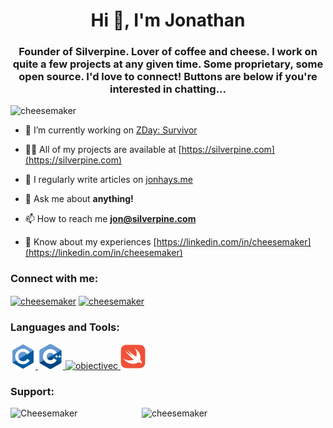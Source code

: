 <h1 align="center">Hi 👋, I'm Jonathan</h1>
<h3 align="center">Founder of Silverpine. Lover of coffee and cheese. I work on quite a few projects at any given time. Some proprietary, some open source. I'd love to connect! Buttons are below if you're interested in chatting...</h3>

<p align="left"> <img src="https://komarev.com/ghpvc/?username=cheesemaker&label=Profile%20views&color=0e75b6&style=flat" alt="cheesemaker" /> </p>

- 🔭 I’m currently working on [ZDay: Survivor](https://zdaysurvivor.com)

- 👨‍💻 All of my projects are available at [https://silverpine.com](https://silverpine.com)

- 📝 I regularly write articles on [jonhays.me](jonhays.me)

- 💬 Ask me about **anything!**

- 📫 How to reach me **jon@silverpine.com**

- 📄 Know about my experiences [https://linkedin.com/in/cheesemaker](https://linkedin.com/in/cheesemaker)

<h3 align="left">Connect with me:</h3>
<p align="left">
<a href="https://linkedin.com/in/cheesemaker" target="blank"><img align="center" src="https://raw.githubusercontent.com/rahuldkjain/github-profile-readme-generator/master/src/images/icons/Social/linked-in-alt.svg" alt="cheesemaker" height="30" width="40" /></a>
<a href="https://instagram.com/cheesemaker" target="blank"><img align="center" src="https://raw.githubusercontent.com/rahuldkjain/github-profile-readme-generator/master/src/images/icons/Social/instagram.svg" alt="cheesemaker" height="30" width="40" /></a>
</p>

<h3 align="left">Languages and Tools:</h3>
<p align="left"> <a href="https://www.cprogramming.com/" target="_blank" rel="noreferrer"> <img src="https://raw.githubusercontent.com/devicons/devicon/master/icons/c/c-original.svg" alt="c" width="40" height="40"/> </a> <a href="https://www.w3schools.com/cpp/" target="_blank" rel="noreferrer"> <img src="https://raw.githubusercontent.com/devicons/devicon/master/icons/cplusplus/cplusplus-original.svg" alt="cplusplus" width="40" height="40"/> </a> <a href="https://developer.apple.com/library/archive/documentation/Cocoa/Conceptual/ProgrammingWithObjectiveC/Introduction/Introduction.html" target="_blank" rel="noreferrer"> <img src="https://www.vectorlogo.zone/logos/apple_objectivec/apple_objectivec-icon.svg" alt="objectivec" width="40" height="40"/> </a> <a href="https://developer.apple.com/swift/" target="_blank" rel="noreferrer"> <img src="https://raw.githubusercontent.com/devicons/devicon/master/icons/swift/swift-original.svg" alt="swift" width="40" height="40"/> </a> </p>

<h3 align="left">Support:</h3>
<p><a href="https://www.buymeacoffee.com/Cheesemaker"> <img align="left" src="https://cdn.buymeacoffee.com/buttons/v2/default-yellow.png" height="50" width="210" alt="Cheesemaker" /></a><a href="https://ko-fi.com/cheesemaker"> <img align="left" src="https://cdn.ko-fi.com/cdn/kofi3.png?v=3" height="50" width="210" alt="cheesemaker" /></a></p><br><br>
